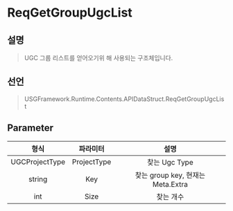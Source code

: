 # ReqGetGroupUgcList

## 설명
> UGC 그룹 리스트를 얻어오기위 해 사용되는 구조체입니다.

## 선언
> USGFramework.Runtime.Contents.APIDataStruct.ReqGetGroupUgcList

## Parameter
|     **형식**     |    **파라미터**     |            **설명**            |
|:--------------:|:---------------:|:----------------------------:|
| UGCProjectType |   ProjectType   |         찾는 Ugc Type          |
|     string     |       Key       | 찾는 group key, 현재는 Meta.Extra |
|      int       |      Size       |            찾는 개수             |

